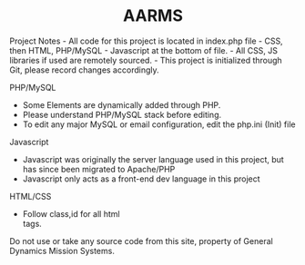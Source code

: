 <h1 style="text-align: center;">AARMS</h1>
Project Notes
- All code for this project is located in index.php file
- CSS, then HTML, PHP/MySQL
- Javascript at the bottom of file. 
- All CSS, JS libraries if used are remotely sourced. 
- This project is initialized through Git, please record changes accordingly. 

PHP/MySQL
- Some Elements are dynamically added through PHP. 
- Please understand PHP/MySQL stack before editing. 
- To edit any major MySQL or email configuration, edit the php.ini (Init) file

Javascript
- Javascript was originally the server language used in this project, but has since been migrated to Apache/PHP
- Javascript only acts as a front-end dev language in this project

HTML/CSS
- Follow class,id for all html <div> tags.

Do not use or take any source code from this site, property of General Dynamics Mission Systems.
